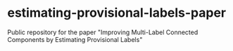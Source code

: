# estimating-provisional-labels-paper
Public repository for the paper "Improving Multi-Label Connected Components by Estimating Provisional Labels"
